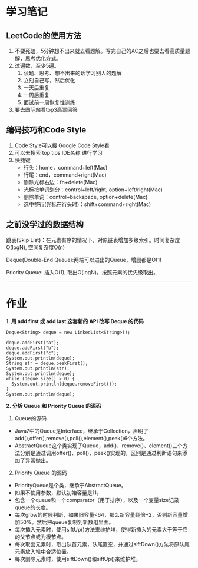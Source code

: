 # 学习笔记

## LeetCode的使用方法
1. 不要死磕，5分钟想不出来就去看题解。写完自己的AC之后也要去看高质量题解，思考优化方式。
2. 过遍数，至少5遍。
	1. 读题、思考、想不出来的话学习别人的题解
	2. 立刻自己写，然后优化
	3. 一天后重复
	4. 一周后重复
	5. 面试前一周恢复性训练
3. 要去国际站看top3高票回答

## 编码技巧和Code Style
1. Code Style可以搜 Google Code Style看
2. 可以去搜索 top tips IDE名称 进行学习
3. 快捷键
	- 行头：home，command+left(Mac)
	- 行尾：end，command+right(Mac)
	- 删除光标右边：fn+delete(Mac)
	- 光标按单词划分：control+left/right, option+left/right(Mac)
	- 删除单词：control+backspace, option+delete(Mac)
	- 选中整行(光标在行头时)：shift+command+right(Mac)

## 之前没学过的数据结构
跳表(Skip List)：在元素有序的情况下，对原链表增加多级索引。时间复杂度O(logN), 空间复杂度O(n)

Deque(Double-End Queue):两端可以进出的Queue，增删都是O(1)

Priority Queue: 插入O(1), 取出O(logN)。按照元素的优先级取出。


***

# 作业

**1. 用 add first 或 add last 这套新的 API 改写 Deque 的代码**
```
Deque<String> deque = new LinkedList<String>();

deque.addFirst("a");
deque.addFirst("b");
deque.addFirst("c");
System.out.println(deque);
String str = deque.peekFirst();
System.out.println(str);
System.out.println(deque);
while (deque.size() > 0) {
  System.out.println(deque.removeFirst());
}
System.out.println(deque);
```

**2. 分析 Queue 和 Priority Queue 的源码**
1. Queue的源码
- Java7中的Queue是Interface，继承于Collection，声明了add(),offer(),remove(),poll(),element(),peek()6个方法。
- AbstractQueue这个类实现了Queue，add()、remove()、element()三个方法分别是通过调用offer()、poll()、peek()实现的，区别是通过判断语句来添加了异常抛出。

2. Priority Queue 的源码
- PriorityQueue是个类，继承于AbstractQueue。
- 如果不使用参数，默认初始容量是11。
- 包含一个queue和一个comparator（用于排序），以及一个变量size记录queue的长度。
- 每次grow的时候判断，如果旧容量<64，那么新容量翻倍+2，否则新容量增加50%。然后把queue复制到新数组里面。
- 每次插入元素时，使用siftUp()方法来维护堆，使得新插入的元素大于等于它的父节点或为根节点。
- 每次取出元素时，取出队首元素，队尾置空，并通过siftDown()方法将原队尾元素放入堆中合适位置。
- 每次删除元素时，使用siftDown()和siftUp()来维护堆。
